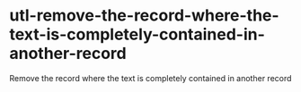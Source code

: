 # utl-remove-the-record-where-the-text-is-completely-contained-in-another-record
Remove the record where the text is completely contained in another record 
